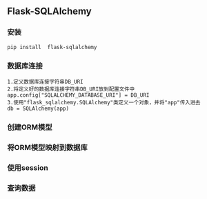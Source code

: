 ## Flask-SQLAlchemy

### 安装

```
pip install  flask-sqlalchemy
```

### 数据库连接

```
1.定义数据库连接字符串DB_URI
2.将定义好的数据库连接字符串DB_URI放到配置文件中
app.config["SQLALCHEMY_DATABASE_URI"] = DB_URI
3.使用"flask_sqlalchemy.SQLAlchemy"类定义一个对象，并将"app"传入进去
db = SQLAlchemy(app)
```

### 创建ORM模型

### 将ORM模型映射到数据库

### 使用session

### 查询数据



